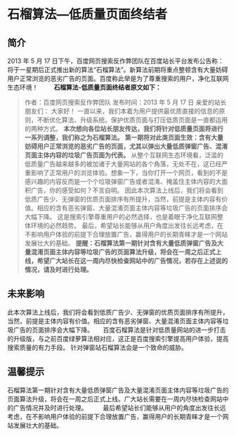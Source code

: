 # 石榴算法—低质量页面终结者

## **简介**
2013 年 5 月 17 日下午，百度网页搜索反作弊团队在百度站长平台发布公告称：将于一星期后正式推出新的算法“石榴算法”。新算法前期将重点整顿含有大量妨碍用户正常浏览的恶劣广告的页面。百度称此举是为了尊重搜索的用户，净化互联网生态环境！
　　
**石榴算法-低质量页面终结者原文如下：**
> 作者：百度网页搜索反作弊团队 发布时间：2013 年 5 月 17 日
> 亲爱的站长朋友们：
> 大家好！
> 一直以来，我们本着为用户提供最优质直接的信息的原则，不断优化算法、升级系统。保护优质页面与打压低质页面是一直都运用的两种方式。
> **本次想向各位站长朋友传达，我们将针对低质量页面将进行一系列调整，我们称之为石榴算法。**
> **第一期将对此类页面生效：含有大量妨碍用户正常浏览的恶劣广告的页面，尤其以弹出大量低质弹窗广告、混淆页面主体内容的垃圾广告页面为代表。**
> 从整个互联网生态环境看，泛滥的低质量广告越来越多的被加诸于大量网站的各个角落，无处不在，这已经严重影响了正常用户的浏览体验。想象一下，当你打开一个网页，看到的不是感兴趣的内容反而是一个个垃圾弹窗广告或者混淆、掩盖住主体内容的大面积广告，你的感受如何？不言自明。
> 因此本次算法上线后，我们将会看到低质广告少、无弹窗的优质页面排序有所提升，当然，前提是主体内容有价值。相应的含有恶劣弹窗、大量混淆页面主体内容等垃圾广告的页面排序会大幅下降。
> 这是搜索引擎尊重用户的必然选择，也是着眼于净化互联网整体环境的必然趋势。
> 最后，希望站长能够从用户角度出发往长远考虑，在不影响用户体验的前提下合理放置广告，赢得用户的长期青睐才是一个网站发展壮大的基础。
> **提醒：石榴算法第一期针对含有大量低质弹窗广告及大量混淆页面主体内容等垃圾广告的页面算法升级，将会在一周之后正式上线，希望广大站长在这一周内尽快检查网站中的广告情况，若存在上述说的情况，请及时进行处理。**
　　

## **未来影响**
此本次算法上线后，我们将会看到低质广告少、无弹窗的优质页面排序有所提升，当然，前提是主体内容有价值。相应的含有恶劣弹窗、大量混淆页面主体内容等垃圾广告的页面排序会大幅下降。
　
百度石榴算法是针对低质量网站的进一步打击的升级版，与之前百度绿萝算法相对应，这正是百度搜索引擎提高用户体验，提高搜索质量的有力手段。
针对弹窗站石榴算法会是一个致命的威胁。
　　
## **温馨提示**
石榴算法第一期针对含有大量低质弹窗广告及大量混淆页面主体内容等垃圾广告的页面算法升级，将会在一周之后正式上线。广大站长需要在一周内尽快检查网站中的广告情况并及时进行处理。
　　
最后希望站长们能够从用户的角度出发往长远考虑，在不影响用户体验的前提下合理放置广告，赢得用户的长期青睐才是一个网站发展壮大的基础。